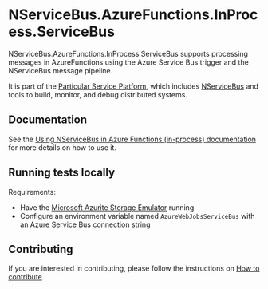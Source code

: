 # NServiceBus.AzureFunctions.InProcess.ServiceBus

NServiceBus.AzureFunctions.InProcess.ServiceBus supports processing messages in AzureFunctions using the Azure Service Bus trigger and the NServiceBus message pipeline.

It is part of the [Particular Service Platform](https://particular.net/service-platform), which includes [NServiceBus](https://particular.net/nservicebus) and tools to build, monitor, and debug distributed systems.

## Documentation

See the [Using NServiceBus in Azure Functions (in-process) documentation](https://docs.particular.net/samples/azure-functions/service-bus/) for more details on how to use it.

## Running tests locally

Requirements:

- Have the [Microsoft Azurite Storage Emulator](https://learn.microsoft.com/en-us/azure/storage/common/storage-use-azurite?tabs=visual-studio) running
- Configure an environment variable named `AzureWebJobsServiceBus` with an Azure Service Bus connection string

## Contributing

If you are interested in contributing, please follow the instructions on [How to contribute](https://docs.particular.net/platform/contributing).
